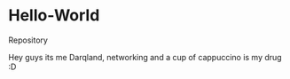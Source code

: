 # Hello-World
Repository

Hey guys
its me Darqland, networking and a cup of cappuccino is my drug :D
